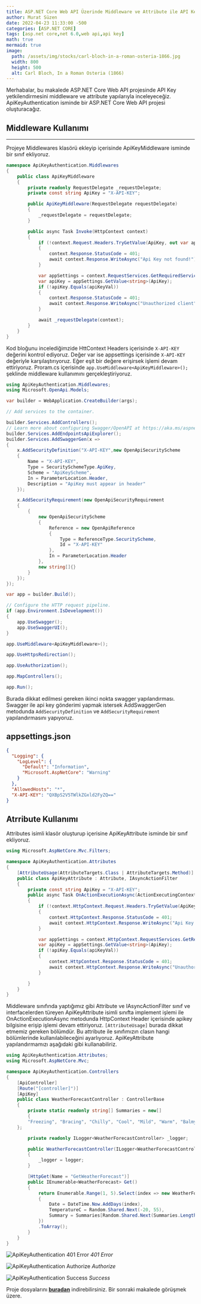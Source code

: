 ```yaml
---
title: ASP.NET Core Web API Üzerinde Middleware ve Attribute ile API Key Yetkilendirmesi
author: Murat Süzen
date: 2022-04-23 11:33:00 -500
categories: [ASP.NET CORE]
tags: [asp.net core,net 6.0,web api,api key]
math: true
mermaid: true
image:
  path: /assets/img/stocks/carl-bloch-in-a-roman-osteria-1866.jpg
  width: 800
  height: 500
  alt: Carl Bloch, In a Roman Osteria (1866)
---
```


Merhabalar, bu makalede ASP.NET Core Web API projesinde API Key yetkilendirmesini middleware ve attribute yapılarıyla inceleyeceğiz. ApiKeyAuthentication isminde bir ASP.NET Core Web API projesi oluşturacağız. 

## Middleware Kullanımı
---

Projeye Middlewares klasörü ekleyip içerisinde ApiKeyMiddleware isminde bir sınıf ekliyoruz. 

```csharp
namespace ApiKeyAuthentication.Middlewares
{
    public class ApiKeyMiddleware
    {
        private readonly RequestDelegate _requestDelegate;
        private const string ApiKey = "X-API-KEY";

        public ApiKeyMiddleware(RequestDelegate requestDelegate)
        {
            _requestDelegate = requestDelegate;
        }

        public async Task Invoke(HttpContext context)
        {
            if (!context.Request.Headers.TryGetValue(ApiKey, out var apiKeyVal))
            {
                context.Response.StatusCode = 401;
                await context.Response.WriteAsync("Api Key not found!");
            }

            var appSettings = context.RequestServices.GetRequiredService<IConfiguration>();
            var apiKey = appSettings.GetValue<string>(ApiKey);
            if (!apiKey.Equals(apiKeyVal))
            {
                context.Response.StatusCode = 401;
                await context.Response.WriteAsync("Unauthorized client");
            }

            await _requestDelegate(context);
        }
    }
}
```

Kod bloğunu incelediğimzide HttContext Headers içerisinde `X-API-KEY` değerini kontrol ediyoruz. Değer var ise appsettings içerisinde `X-API-KEY` değeriyle karşılaştırıyoruz. Eğer eşit bir değere erişirsek işlemi devam ettiriyoruz. Proram.cs içerisinde `app.UseMiddleware<ApiKeyMiddleware>();` şeklinde middleware kullanımını gerçekleştiriyoruz.

```csharp
using ApiKeyAuthentication.Middlewares;
using Microsoft.OpenApi.Models;

var builder = WebApplication.CreateBuilder(args);

// Add services to the container.

builder.Services.AddControllers();
// Learn more about configuring Swagger/OpenAPI at https://aka.ms/aspnetcore/swashbuckle
builder.Services.AddEndpointsApiExplorer();
builder.Services.AddSwaggerGen(x =>
{
    x.AddSecurityDefinition("X-API-KEY",new OpenApiSecurityScheme
    {
        Name = "X-API-KEY",
        Type = SecuritySchemeType.ApiKey,
        Scheme = "ApiKeyScheme",
        In = ParameterLocation.Header,
        Description = "ApiKey must appear in header"
    });

    x.AddSecurityRequirement(new OpenApiSecurityRequirement
    {
        {
            new OpenApiSecurityScheme
            {
                Reference = new OpenApiReference
                {
                    Type = ReferenceType.SecurityScheme,
                    Id = "X-API-KEY"
                },
                In = ParameterLocation.Header
            },
            new string[]{}
        }
    });
});

var app = builder.Build();

// Configure the HTTP request pipeline.
if (app.Environment.IsDevelopment())
{
    app.UseSwagger();
    app.UseSwaggerUI();
}

app.UseMiddleware<ApiKeyMiddleware>();

app.UseHttpsRedirection();

app.UseAuthorization();

app.MapControllers();

app.Run();
```

Burada dikkat edilmesi gereken ikinci nokta swagger yapılandırması. Swagger ile api key gönderimi yapmak istersek AddSwaggerGen metodunda `AddSecurityDefinition` ve `AddSecurityRequirement` yapılandırmasını yapıyoruz.

## appsettings.json

```json
{
  "Logging": {
    "LogLevel": {
      "Default": "Information",
      "Microsoft.AspNetCore": "Warning"
    }
  },
  "AllowedHosts": "*",
  "X-API-KEY": "QXBpS2V5TWlkZGxld2FyZQ=="
}
```

## Atrribute Kullanımı

Attributes isimli klasör oluşturup içerisine ApiKeyAttribute isminde bir sınıf ekliyoruz. 

```csharp
using Microsoft.AspNetCore.Mvc.Filters;

namespace ApiKeyAuthentication.Attributes
{
    [AttributeUsage(AttributeTargets.Class | AttributeTargets.Method)]
    public class ApiKeyAttribute : Attribute, IAsyncActionFilter
    {
        private const string ApiKey = "X-API-KEY";
        public async Task OnActionExecutionAsync(ActionExecutingContext context, ActionExecutionDelegate next)
        {
            if (!context.HttpContext.Request.Headers.TryGetValue(ApiKey, out var apiKeyVal))
            {
                context.HttpContext.Response.StatusCode = 401;
                await context.HttpContext.Response.WriteAsync("Api Key not found!");
            }

            var appSettings = context.HttpContext.RequestServices.GetRequiredService<IConfiguration>();
            var apiKey = appSettings.GetValue<string>(ApiKey);
            if (!apiKey.Equals(apiKeyVal))
            {
                context.HttpContext.Response.StatusCode = 401;
                await context.HttpContext.Response.WriteAsync("Unauthorized client");
            }

        }
    }
}
```

Middleware sınıfında yaptığımız gibi Attribute ve IAsyncActionFilter sınıf ve interfacelerden türeyen ApiKeyAttribute isimli sınıfta implement işlemi ile OnActionExecutionAsync metodunda HttpContext Header içerisinde apikey bilgisine erişip işlemi devam ettiriyoruz. `[AttributeUsage]` burada dikkat etmemiz gereken bölümdür. Bu attribute ile sınıfımızın clasın hangi bölümlerinde kullanılabileceğini ayarlıyoruz. ApiKeyAttribute yapılandırmamızı aşağıdaki gibi kullanabiliriz.

```csharp
using ApiKeyAuthentication.Attributes;
using Microsoft.AspNetCore.Mvc;

namespace ApiKeyAuthentication.Controllers
{
    [ApiController]
    [Route("[controller]")]
    [ApiKey]
    public class WeatherForecastController : ControllerBase
    {
        private static readonly string[] Summaries = new[]
        {
        "Freezing", "Bracing", "Chilly", "Cool", "Mild", "Warm", "Balmy", "Hot", "Sweltering", "Scorching"
    };

        private readonly ILogger<WeatherForecastController> _logger;

        public WeatherForecastController(ILogger<WeatherForecastController> logger)
        {
            _logger = logger;
        }

        [HttpGet(Name = "GetWeatherForecast")]
        public IEnumerable<WeatherForecast> Get()
        {
            return Enumerable.Range(1, 5).Select(index => new WeatherForecast
            {
                Date = DateTime.Now.AddDays(index),
                TemperatureC = Random.Shared.Next(-20, 55),
                Summary = Summaries[Random.Shared.Next(Summaries.Length)]
            })
            .ToArray();
        }
    }
}
```
![ApiKeyAuthentication 401 Error](/assets/img/posts/ApiKeyAuthentication_1.jpg)
_401 Error_

![ApiKeyAuthentication Authorize](/assets/img/posts/ApiKeyAuthentication_2.jpg)
_Authorize_

![ApiKeyAuthentication Success](/assets/img/posts/ApiKeyAuthentication_3.jpg)
_Success_

Proje dosyalarını [**buradan**](https://github.com/muratsuzen/ApiKeyAuthentication.git) indirebilirsiniz. Bir sonraki makalede görüşmek üzere.
